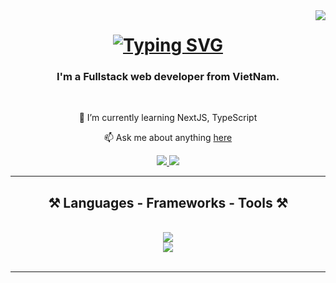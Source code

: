 <img align="right" src="https://visitor-badge.laobi.icu/badge?page_id=thuhien143.thuhien143" />

<h1 align="center">
    <a href="https://git.io/typing-svg">
      <img src="https://readme-typing-svg.demolab.com?font=Playwrite+Norge&size=32&duration=4000&pause=1000&color=E7A8C7&center=true&vCenter=true&random=false&width=500&height=70&lines=Hi+there!+👋🏻;I'm+Thu+Hien" alt="Typing SVG" />
    </a>
</h1>

<h3 align="center">I'm a Fullstack web developer from VietNam.</h3>

<br/>

<div align="center">
  
🌱 I’m currently learning NextJS, TypeScript

📫 Ask me about anything [here](https://github.com/thuhien143)

</div>

<div align="center">
  <a href="mailto:hiennguyen.bgk@gmail.com">
    <img src="https://img.shields.io/badge/Gmail-D14836?style=for-the-badge&logo=gmail&logoColor=white" target="_blank" />
  </a>
  <a href="https://www.linkedin.com/in/nguy%E1%BB%85n-th%E1%BB%8B-thu-hi%E1%BB%81n/" target="_blank">
    <img src="https://img.shields.io/badge/LinkedIn-0077B5?style=for-the-badge&logo=linkedin&logoColor=white" target="_blank" />
  </a>
</div>

<hr/>

<h2 align="center">⚒️ Languages - Frameworks - Tools ⚒️</h2>
<br/>
<div align="center">
  <a href="https://skillicons.dev">
    <img src="https://skillicons.dev/icons?i=react,html,css,git,c,cs,cpp,dotnet,sublime,vscode" /> <br/>
    <img src="https://skillicons.dev/icons?i=nodejs,github,javascript,mongodb,mysql" />
  </a>
</div>

<br/>
<hr/>

<!---<div align="center">
  <h2>🐍 My Contribution 🐍</h2>
  <br>
  <img alt="snake eating my contributions" src"https://raw.githubusercontent.com/thuhien143/thuhien143/output/github-contribution-grid-snake.svg" />
    <br/>
   
</div>

<!---
thuhien143/thuhien143 is a ✨ special ✨ repository because its `README.md` (this file) appears on your GitHub profile.
You can click the Preview link to take a look at your changes.
--->

